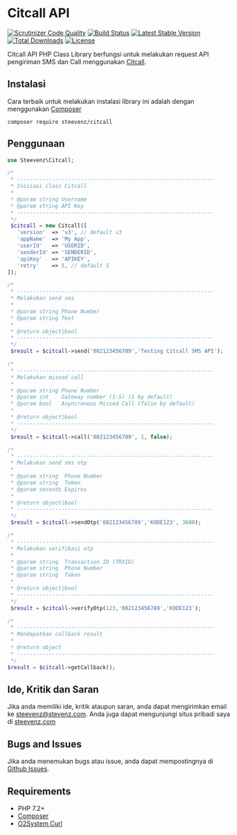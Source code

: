 # Citcall API

[![Scrutinizer Code Quality](https://scrutinizer-ci.com/g/steevenz/citcall/badges/quality-score.png?b=master)](https://scrutinizer-ci.com/g/steevenz/citcall/?branch=master)
[![Build Status](https://scrutinizer-ci.com/g/steevenz/citcall/badges/build.png?b=master)](https://scrutinizer-ci.com/g/steevenz/citcall/build-status/master)
[![Latest Stable Version](https://poser.pugx.org/steevenz/citcall/v/stable)](https://packagist.org/packages/steevenz/citcall)
[![Total Downloads](https://poser.pugx.org/steevenz/citcall/downloads)](https://packagist.org/packages/steevenz/citcall)
[![License](https://poser.pugx.org/steevenz/citcall/license)](https://packagist.org/packages/steevenz/citcall)

Citcall API PHP Class Library berfungsi untuk melakukan request API pengiriman SMS dan Call menggunakan [Citcall](http://www.citcall.com/).

Instalasi
---------
Cara terbaik untuk melakukan instalasi library ini adalah dengan menggunakan [Composer](https://getcomposer.org)
```
composer require steevenz/citcall
```

Penggunaan
----------
```php
use Steevenz\Citcall;

/*
 * --------------------------------------------------------------
 * Inisiasi Class Citcall
 *
 * @param string Username
 * @param string API Key
 * --------------------------------------------------------------
 */
 $citcall = new Citcall([
   'version'  => 'v3', // default v3
   'appName'  => 'My App',
   'userId'   => 'USERID',
   'senderId' => 'SENDERID',
   'apiKey'   => 'APIKEY',
   'retry'    => 5, // default 5
]);

/*
 * --------------------------------------------------------------
 * Melakukan send sms
 *
 * @param string Phone Number
 * @param string Text
 *
 * @return object|bool
 * --------------------------------------------------------------
 */
 $result = $citcall->send('082123456789','Testing Citcall SMS API');

/*
 * --------------------------------------------------------------
 * Melakukan missed call
 *
 * @param string Phone Number
 * @param int    Gateway number (1-5) (1 by default)
 * @param bool   Asyncronous Missed Call (false by default)
 *
 * @return object|bool
 * --------------------------------------------------------------
 */
 $result = $citcall->call('082123456789', 1, false);

/*
 * --------------------------------------------------------------
 * Melakukan send sms otp
 *
 * @param string  Phone Number
 * @param string  Token
 * @param seconds Expires
 *
 * @return object|bool
 * --------------------------------------------------------------
 */
 $result = $citcall->sendOtp('082123456789','KODE123', 3600);

/*
 * --------------------------------------------------------------
 * Melakukan verifikasi otp
 *
 * @param string  Transaction ID (TRXID)
 * @param string  Phone Number
 * @param string  Token
 *
 * @return object|bool
 * --------------------------------------------------------------
 */
 $result = $citcall->verifyOtp(123,'082123456789','KODE123');

/*
 * --------------------------------------------------------------
 * Mendapatkan callback result
 *
 * @return object
 * --------------------------------------------------------------
 */
$result = $citcall->getCallback();
```

Ide, Kritik dan Saran
---------------------
Jika anda memiliki ide, kritik ataupun saran, anda dapat mengirimkan email ke [steevenz@stevenz.com](mailto:steevenz@steevenz.com). 
Anda juga dapat mengunjungi situs pribadi saya di [steevenz.com](http://steevenz.com)

Bugs and Issues
---------------
Jika anda menemukan bugs atau issue, anda dapat mempostingnya di [Github Issues](http://github.com/steevenz/citcall/issues).

Requirements
------------
- PHP 7.2+
- [Composer](https://getcomposer.org)
- [O2System Curl](http://github.com/o2system/curl)